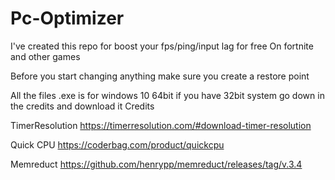 # Pc-Optimizer
I've created this repo for boost your fps/ping/input lag for free 
On fortnite and other games 

Before you start changing anything make sure you create a restore point

All the files .exe is for windows 10 64bit if you have 32bit system go down in the credits and download it 
Credits

TimerResolution
https://timerresolution.com/#download-timer-resolution

Quick CPU
https://coderbag.com/product/quickcpu

Memreduct
https://github.com/henrypp/memreduct/releases/tag/v.3.4
